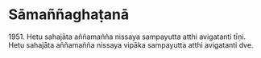 # Sāmaññaghaṭanā

1951\. Hetu sahajāta aññamañña nissaya sampayutta atthi avigatanti tīṇi. Hetu sahajāta aññamañña nissaya vipāka sampayutta atthi avigatanti dve.
